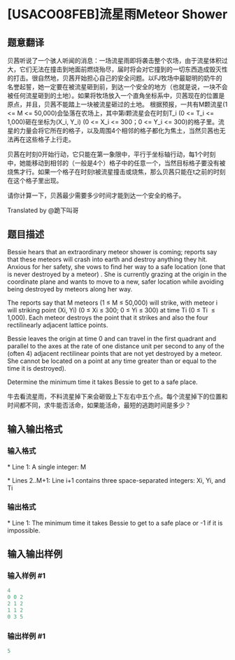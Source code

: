# [USACO08FEB]流星雨Meteor Shower

## 题意翻译

贝茜听说了一个骇人听闻的消息：一场流星雨即将袭击整个农场，由于流星体积过大，它们无法在撞击到地面前燃烧殆尽，届时将会对它撞到的一切东西造成毁灭性的打击。很自然地，贝茜开始担心自己的安全问题。以FJ牧场中最聪明的奶牛的名誉起誓，她一定要在被流星砸到前，到达一个安全的地方（也就是说，一块不会被任何流星砸到的土地）。如果将牧场放入一个直角坐标系中，贝茜现在的位置是原点，并且，贝茜不能踏上一块被流星砸过的土地。 根据预报，一共有M颗流星(1 <= M <= 50,000)会坠落在农场上，其中第i颗流星会在时刻T_i (0 <= T_i <= 1,000)砸在坐标为(X_i, Y_i) (0 <= X_i <= 300；0 <= Y_i <= 300)的格子里。流星的力量会将它所在的格子，以及周围4个相邻的格子都化为焦土，当然贝茜也无法再在这些格子上行走。

贝茜在时刻0开始行动，它只能在第一象限中，平行于坐标轴行动，每1个时刻中，她能移动到相邻的（一般是4个）格子中的任意一个，当然目标格子要没有被烧焦才行。如果一个格子在时刻t被流星撞击或烧焦，那么贝茜只能在t之前的时刻在这个格子里出现。

请你计算一下，贝茜最少需要多少时间才能到达一个安全的格子。

Translated by @跪下叫哥 

## 题目描述

Bessie hears that an extraordinary meteor shower is coming; reports say that these meteors will crash into earth and destroy anything they hit. Anxious for her safety, she vows to find her way to a safe location (one that is never destroyed by a meteor) . She is currently grazing at the origin in the coordinate plane and wants to move to a new, safer location while avoiding being destroyed by meteors along her way.

The reports say that M meteors (1 ≤ M ≤ 50,000) will strike, with meteor i will striking point (Xi, Yi) (0 ≤ Xi ≤ 300; 0 ≤ Yi ≤ 300) at time Ti (0 ≤ Ti  ≤ 1,000). Each meteor destroys the point that it strikes and also the four rectilinearly adjacent lattice points.

Bessie leaves the origin at time 0 and can travel in the first quadrant and parallel to the axes at the rate of one distance unit per second to any of the (often 4) adjacent rectilinear points that are not yet destroyed by a meteor. She cannot be located on a point at any time greater than or equal to the time it is destroyed).

Determine the minimum time it takes Bessie to get to a safe place.

牛去看流星雨，不料流星掉下来会砸毁上下左右中五个点。每个流星掉下的位置和时间都不同，求牛能否活命，如果能活命，最短的逃跑时间是多少？

## 输入输出格式

### 输入格式

\* Line 1: A single integer: M

\* Lines 2..M+1: Line i+1 contains three space-separated integers: Xi, Yi, and Ti

### 输出格式

\* Line 1: The minimum time it takes Bessie to get to a safe place or -1 if it is impossible.

## 输入输出样例

### 输入样例 #1

```cpp
4
0 0 2
2 1 2
1 1 2
0 3 5

```
### 输出样例 #1

```cpp
5

```
